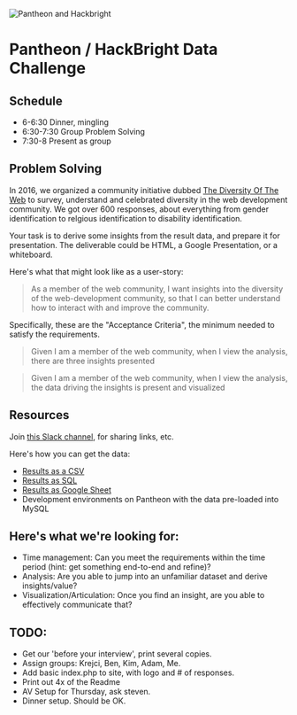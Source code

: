 ![Pantheon and Hackbright](https://raw.githubusercontent.com/pantheon-systems/hackbright/master/logos.png)

# Pantheon / HackBright Data Challenge

## Schedule

* 6-6:30 Dinner, mingling
* 6:30-7:30 Group Problem Solving
* 7:30-8 Present as group

## Problem Solving

In 2016, we organized a community initiative dubbed [The Diversity Of The Web](https://github.com/drupaldiversity/diversity-of-the-web) to survey, understand and celebrated diversity in the web development community.  We got over 600 responses, about everything from gender identification to relgious identification to disability identification.

Your task is to derive some insights from the result data, and prepare it for presentation.  The deliverable could be HTML, a Google Presentation, or a whiteboard.

Here's what that might look like as a user-story:

> As a member of the web community, I want insights into the diversity of the web-development community, so that I can better understand how to interact with and improve the community.

Specifically, these are the "Acceptance Criteria", the minimum needed to satisfy the requirements.

> Given I am a member of the web community, when I view the analysis, there are three insights presented

> Given I am a member of the web community, when I view the analysis, the data driving the insights is present and visualized

## Resources

Join [this Slack channel](https://diversityoftheweb.slack.com/shared_invite/MTY5NjYwNDQyNDA0LTE0OTIyMDk2MjktNDc4MmMxMTY2OQ), for sharing links, etc.

Here's how you can get the data:

* [Results as a CSV](https://raw.githubusercontent.com/pantheon-systems/hackbright/master/cleaned_response_data_4_13_17.csv)
* [Results as SQL](https://raw.githubusercontent.com/pantheon-systems/hackbright/master/cleaned_response_data_4_13_17.sql)
* [Results as Google Sheet](https://docs.google.com/spreadsheets/d/1PYJk_vx6eOO2cosqywD0-ZhQM6Eki8RA0r_F2tw9V4I/edit#gid=1641068829)
* Development environments on Pantheon with the data pre-loaded into MySQL

## Here's what we're looking for:

* Time management: Can you meet the requirements within the time period (hint: get something end-to-end and refine)?
* Analysis: Are you able to jump into an unfamiliar dataset and derive insights/value?
* Visualization/Articulation: Once you find an insight, are you able to effectively communicate that?

## TODO:
* Get our 'before your interview', print several copies.
* Assign groups: Krejci, Ben, Kim, Adam, Me.
* Add basic index.php to site, with logo and # of responses.
* Print out 4x of the Readme
* AV Setup for Thursday, ask steven.
* Dinner setup.  Should be OK.
